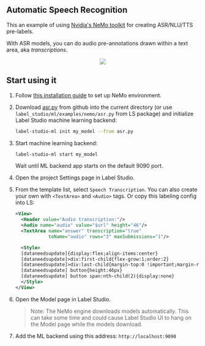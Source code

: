 ## Automatic Speech Recognition

This an example of using [Nvidia's NeMo toolkit](https://github.com/NVIDIA/NeMo) for creating ASR/NLU/TTS pre-labels.

With ASR models, you can do audio pre-annotations drawn within a text area, aka _transcriptions_.

<div style="margin:auto; text-align:center; width:100%"><img src="/images/nemo-asr.png" style="opacity: 0.7"/></div>

## Start using it

1. Follow [this installation guide](https://github.com/NVIDIA/NeMo#installation) to set up NeMo environment.

2. Download <a href="https://github.com/heartexlabs/label-studio/tree/master/label_studio/ml/examples/nemo/asr.py">asr.py</a> from github into the current directory (or use `label_studio/ml/examples/nemo/asr.py` from LS package) and initialize Label Studio machine learning backend: 
    ```bash
    label-studio-ml init my_model --from asr.py
    ```
   
3. Start machine learning backend:
   ```bash
   label-studio-ml start my_model
   ```
   Wait until ML backend app starts on the default 9090 port.
   
4. Open the project Settings page in Label Studio.

5. From the template list, select `Speech Transcription`. You can also create your own with `<TextArea>` and `<Audio>` tags. Or copy this labeling config into LS: 
    ```xml
    <View>
      <Header value="Audio transcription:"/>
      <Audio name="audio" value="$url" height="46"/>
      <TextArea name="answer" transcription="true"
                toName="audio" rows="3" maxSubmissions="1"/>
    
      <Style>
      [dataneedsupdate]{display:flex;align-items:center}
      [dataneedsupdate]>div:first-child{flex-grow:1;order:2}
      [dataneedsupdate]>div:last-child{margin-top:0 !important;margin-right:1em}
      [dataneedsupdate] button{height:46px}
      [dataneedsupdate] button span:nth-child(2){display:none}
      </Style>
    </View>
    ```
6. Open the Model page in Label Studio.
    > Note: The NeMo engine downloads models automatically. This can take some time and could cause Label Studio UI to hang on the Model page while the models download.   

7. Add the ML backend using this address: `http://localhost:9090`

